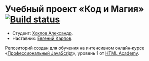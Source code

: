 # Учебный проект «Код и Магия» [![Build status][travis-image]][travis-url]

* Студент: [Хохлов Александр](https://htmlacademy.ru/profile/id843567).
* Наставник: [Евгений Карпов](https://htmlacademy.ru/profile/id70583).

Репозиторий создан для обучения на интенсивном онлайн‑курсе «[Профессиональный JavaScript](https://htmlacademy.ru/intensive/javascript)», уровень 1 от [HTML Academy](https://htmlacademy.ru).

[travis-image]: https://travis-ci.com/htmlacademy-javascript/272055-code-and-magick-17.svg?branch=master
[travis-url]: https://travis-ci.com/htmlacademy-javascript/272055-code-and-magick-17
